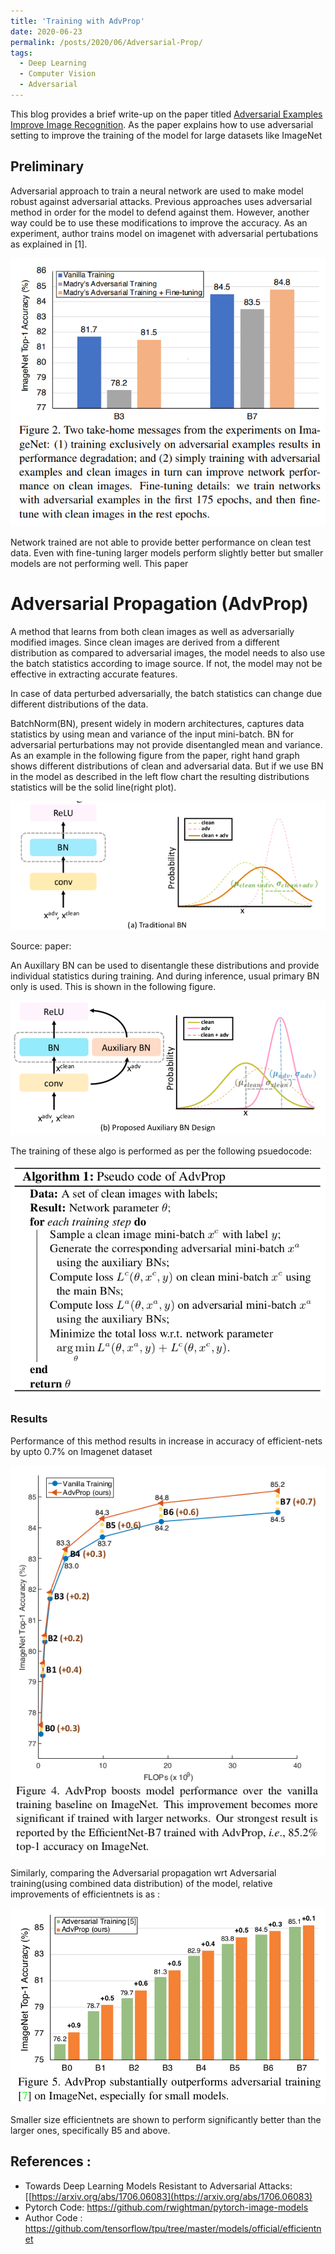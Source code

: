 ```yaml
---
title: 'Training with AdvProp'
date: 2020-06-23
permalink: /posts/2020/06/Adversarial-Prop/
tags:
  - Deep Learning
  - Computer Vision
  - Adversarial
---
```


This blog provides a brief write-up on the paper titled [Adversarial Examples Improve Image Recognition](https://arxiv.org/abs/1911.09665v2). As the paper explains how to use adversarial setting to improve the training of the model for large datasets like ImageNet 


## Preliminary

Adversarial approach to train a neural network are used to make model robust against adversarial attacks. Previous approaches uses adversarial method in order for the model to defend against them. However, another way could be to use these modifications to improve the accuracy. As an experiment, author trains model on imagenet with adversarial pertubations as explained in [1]. 

![/images/adv-1.png](/images/adv-1.png)

Network trained are not able to provide better performance on clean test data. Even with fine-tuning larger models perform slightly better but smaller models are not performing well. This paper 

# Adversarial Propagation (AdvProp)

A method that learns from both clean images  as well as adversarially modified images. Since clean images are derived from a different distribution as compared to adversarial images, the model needs to also use  the batch statistics according to image source. If not, the model may not be effective in extracting accurate features. 

In case of data perturbed adversarially,  the batch statistics can change due different distributions of the data.

BatchNorm(BN), present widely in modern architectures, captures data statistics by using mean and variance of the input mini-batch.  BN for adversarial perturbations may not provide disentangled mean and variance. As an example in the following figure from the paper,  right hand graph shows different distributions of clean and adversarial data. But if we use BN in the model as described in the left flow chart the resulting distributions statistics will be the solid line(right plot). 

![/images/adv-2.png](/images/adv-2.png)

Source: paper: 

An Auxillary BN can be used to disentangle these distributions and provide individual statistics during training. And during inference, usual primary BN only is used. This is shown in the following figure.

![/images/adv-3.png](/images/adv-3.png)

The training of these algo is performed as per the following psuedocode:

![/images/adv-4.png](/images/adv-4.png)

### Results

Performance of this method results in increase in accuracy of efficient-nets by upto 0.7% on Imagenet dataset 

![/images/adv-5.png](/images/adv-5.png)

Similarly, comparing the Adversarial propagation wrt Adversarial training(using combined data distribution) of the model, relative improvements of efficientnets is as : 

![/images/adv-6.png](/images/adv-6.png)

Smaller size efficientnets are shown to perform significantly better than the larger ones, specifically B5 and above.

## References :

- Towards Deep Learning Models Resistant to Adversarial Attacks:  [[https://arxiv.org/abs/1706.06083](https://arxiv.org/abs/1706.06083)
- Pytorch Code: https://github.com/rwightman/pytorch-image-models
- Author Code : https://github.com/tensorflow/tpu/tree/master/models/official/efficientnet